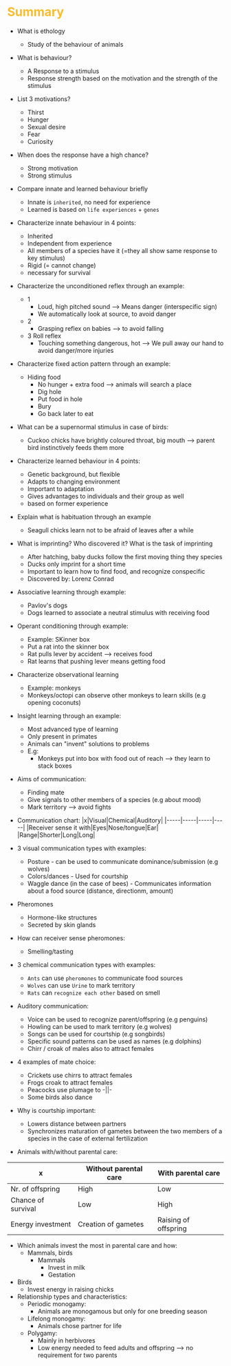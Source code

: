 # <span style="color:#fabd2f">Summary

- What is ethology
  - Study of the behaviour of animals
- What is behaviour?
  - A Response to a stimulus
  - Response strength based on the motivation and the strength of the stimulus
- List 3 motivations?
  - Thirst
  - Hunger
  - Sexual desire
  - Fear
  - Curiosity
- When does the response have a high chance?
  - Strong motivation
  - Strong stimulus
- Compare innate and learned behaviour briefly
  - Innate is `inherited`, no need for experience
  - Learned is based on `life experiences` + `genes`
- Characterize innate behaviour in 4 points:
  - Inherited
  - Independent from experience
  - All members of a species have it (=they all show same response to key stimulus)
  - Rigid (= cannot change)
  - necessary for survival
- Characterize the unconditioned reflex through an example:
  - 1
    - Loud, high pitched sound --> Means danger (interspecific sign)
    - We automatically look at source, to avoid danger
  - 2
    - Grasping reflex on babies --> to avoid falling
  - 3 Roll reflex
    - Touching something dangerous, hot --> We pull away our hand to avoid danger/more injuries
- Characterize fixed action pattern through an example:
  - Hiding food
    - No hunger + extra food --> animals will search a place
    - Dig hole
    - Put food in hole
    - Bury
    - Go back later to eat 
- What can be a supernormal stimulus in case of birds:
  - Cuckoo chicks have brightly coloured throat, big mouth --> parent bird instinctively feeds them more
- Characterize learned behaviour in 4 points:
  - Genetic background, but flexible
  - Adapts to changing environment
  - Important to adaptation
  - Gives advantages to individuals and their group as well
  - based on former experience

- Explain what is habituation through an example
  - Seagull chicks learn not to be afraid of leaves after a while
- What is imprinting? Who discovered it? What is the task of imprinting
  - After hatching, baby ducks follow the first moving thing they species
  - Ducks only imprint for a short time
  - Important to learn how to find food, and recognize conspecific
  - Discovered by: Lorenz Conrad
- Associative learning through example:
  - Pavlov's dogs
  - Dogs learned to associate a neutral stimulus with receiving food
- Operant conditioning through example:
  - Example: SKinner box
  - Put a rat into the skinner box
  - Rat pulls lever by accident --> receives food
  - Rat learns that pushing lever means getting food
- Characterize observational learning
  - Example: monkeys
  - Monkeys/octopi can observe other monkeys to learn skills (e.g opening coconuts)
- Insight learning through an example:
  - Most advanced type of learning
  - Only present in primates
  - Animals can "invent" solutions to problems
  - E.g:
    - Monkeys put into box with food out of reach --> they learn to stack boxes
- Aims of communication:
  - Finding mate
  - Give signals to other members of a species (e.g about mood)
  - Mark territory --> avoid fights

- Communication chart:
  |x|Visual|Chemical|Auditory|
  |-----|-----|-----|-----|
  |Receiver sense it with|Eyes|Nose/tongue|Ear|
  |Range|Shorter|Long|Long| 
- 3 visual communication types with examples:
  - Posture - can be used to communicate dominance/submission (e.g wolves)
  - Colors/dances - Used for courtship
  - Waggle dance (in the case of bees) - Communicates information about a food source (distance, directionm, amount)
- Pheromones
  - Hormone-like structures
  - Secreted by skin glands
- How can receiver sense pheromones:
  - Smelling/tasting
- 3 chemical communication types with examples:
  - `Ants` can use `pheromones` to communicate food sources
  - `Wolves` can use `Urine` to mark territory
  - `Rats` can `recognize each other` based on smell
- Auditory communication:
  - Voice can be used to recognize parent/offspring (e.g penguins)
  - Howling can be used to mark territory (e.g wolves)
  - Songs can be used for courtship (e.g songbirds)
  - Specific sound patterns can be used as names (e.g dolphins)
  - Chirr / croak of males also to attract females
- 4 examples of mate choice:
  - Crickets use chirrs to attract females
  - Frogs croak to attract females
  - Peacocks use plumage to -||-
  - Some birds also dance
- Why is courtship important:
  - Lowers distance between partners
  - Synchronizes maturation of gametes between the two members of a species in the case of external fertilization
- Animals with/without parental care:

 |x|Without parental care|With parental care| 
 |-----|-----|-----|
 |Nr. of offspring|High|Low| 
 |Chance of survival|Low|High| 
 |Energy investment|Creation of gametes|Raising of offspring| 

- Which animals invest the most in parental care and how:
  - Mammals, birds
    - Mammals
      - Invest in milk
      - Gestation
- Birds 
  - Invest energy in raising chicks
- Relationship types and characteristics:
  - Periodic monogamy:
    - Animals are monogamous but only for one breeding season
  - Lifelong monogamy:
    - Animals chose partner for life 
  - Polygamy:
    - Mainly in herbivores
    - Low energy needed to feed adults and offspring --> no requirement for two parents